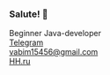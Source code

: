 ### Salute! 👋
Beginner Java-developer
<br />
[Telegram](https://t.me/VADIMKVLT)
<br />
[vabim15456@gmail.com](vabim15456@gmail.com)
<br />
[HH.ru]([[hh.ru/resume/dcbfc81aff0b60f3040039ed1f41596a573236](https://samara.hh.ru/resume/dcbfc81aff0b60f3040039ed1f41596a573236)https://samara.hh.ru/resume/dcbfc81aff0b60f3040039ed1f41596a573236](https://samara.hh.ru/resume/dcbfc81aff0b60f3040039ed1f41596a573236)https://samara.hh.ru/resume/dcbfc81aff0b60f3040039ed1f41596a573236)
